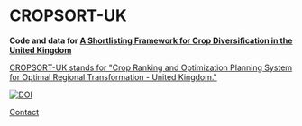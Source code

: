 # CROPSORT-UK
<b>Code and data for <a href="https://www.mdpi.com/2077-0472/13/4/787"> A Shortlisting Framework for Crop Diversification in the United Kingdom</b>


CROPSORT-UK stands for "Crop Ranking and Optimization Planning System for Optimal Regional Transformation - United Kingdom."
 
<a href="https://doi.org/10.5281/zenodo.7727870"><img src="https://zenodo.org/badge/DOI/10.5281/zenodo.7727870.svg" alt="DOI"></a>

<a href = "mailto: e.jahanshiri@gmail.com">Contact</a>
